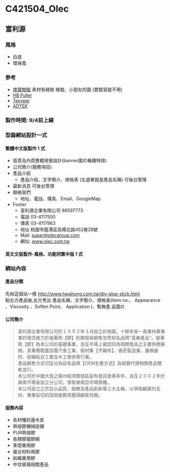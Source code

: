 # C421504_Olec

## 富利源

### 風格
- 白底
- 環保風

### 參考
- [南寶樹脂](http://www.nanpao.com) 素材有綠樹 植栽、小朋友的圖 (實驗室就不用)
- [HB Fuller](http://www.hbfuller.com)
- [Texyear](http://www.texyear.com.tw)
- [ADTEK](http://www.adtek.com.my/)

### 製作時間: 9/4前上線

### 型錄網站設計一式

#### 繁體中文版製作 1 式
- 首頁及內頁整體視覺設計(banner圖片輪播特效)
- 公司簡介(服務項目)
- 產品介紹
  - 產品介紹、文字簡介、規格表 (左選單就是產品名稱) 可後台管理
- 最新消息 可後台管理
- 聯絡我們
  - 地址、電話、傳真、Email、GoogleMap
- Footer
  - 富利源企業有限公司 86597773
  - 電話 03-4117500
  - 傳真 03-4117963
  - 地址 桃園市龍潭區高楊北路452巷28號
  - Mail: super@olecgroup.com
  - 網址: www.olec.com.tw

#### 英文文版製作-風格、功能同繁中版 1 式

### 網站內容

#### 產品分類
先和這個站一樣 http://www.hwahong.com.tw/diy-glue-stick.html <br>
點左方產品後,右方秀出 產品名稱、文字簡介、規格表(Item no.、 Appearance 、Viscosity 、Soften Point、 Application )、暫無產
品圖片

#### 公司簡介
> 富利源企業有限公司於１９９２年３月設立於桃園，十餘年來一直秉持著專業的理念致力於接著劑【膠】的開發與銷售世界知名品牌"富樂產品"。接著劑【膠】為本公司的基礎事業，並在市場上被認同為相關產品之主要供應廠商，其業務範圍涵蓋汽車工業、衛材業【不織布】、香菸製造業、醫療器材、紡織貼合工業及木工傢俱等行業。<br>
產品銷售方式可區分為自有品牌【OEM生產方式】及經銷代理相關產品雙軌並行。<br>
本公司於中國大陸之廣州經濟開發區設有發貨倉庫多年，且在２００２年於越南平陽省設立分公司，爭取東南亞市場商機。<br>
本公司設立之宗旨以品質、服務及產品創新等三大主軸，以爭取顧客的支持，專業貼切的諮詢服務來獲得顧客信賴。<br>

#### 服務內容

- 各材種封邊木皮
- 熱熔膠機械設備
- PUR熱熔膠
- 各類膠膜膠網
- 車燈業用膠
- 複合材料用膠
- 紡織業用膠
- 中空玻璃相關產品



